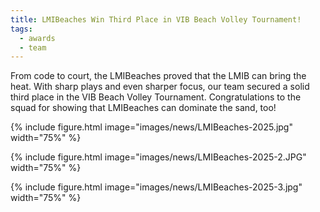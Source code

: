 ```yaml
---
title: LMIBeaches Win Third Place in VIB Beach Volley Tournament!
tags:
  - awards
  - team
---
```


<!-- excerpt start -->
<!-- excerpt end -->
From code to court, the LMIBeaches proved that the LMIB can bring the heat. With sharp plays and even sharper focus, our team secured a solid third place in the VIB Beach Volley Tournament. Congratulations to the squad for showing that LMIBeaches can dominate the sand, too!

{%
  include figure.html
  image="images/news/LMIBeaches-2025.jpg"
  width="75%"
%}

{%
  include figure.html
  image="images/news/LMIBeaches-2025-2.JPG"
  width="75%"
%}

{%
  include figure.html
  image="images/news/LMIBeaches-2025-3.jpg"
  width="75%"
%}
